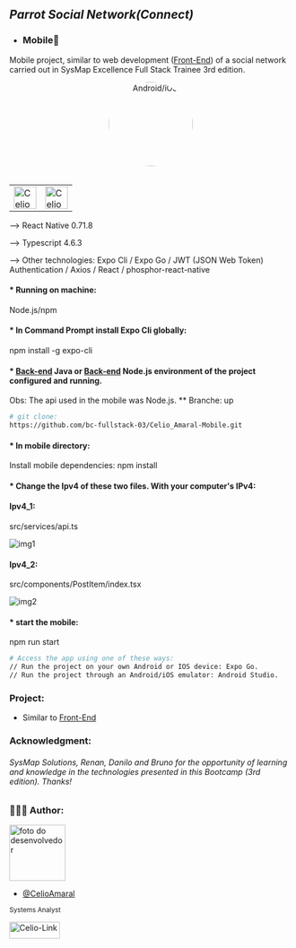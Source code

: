 ## <i> Parrot Social Network(Connect) </i>
- ### Mobile:iphone:
Mobile project, similar to web development ([Front-End](https://github.com/bc-fullstack-03/Celio_Amaral-Frontend)) of a social network carried out in SysMap Excellence Full Stack Trainee 3rd edition.

<div align="center">
  <img align="center" alt="Android/iOS" height="150" widith= "150" style="border-radius: 50%;" src="https://codenesia.id/storage/2022/04/react-native_large.jpeg">
</div><br>

<table>
  <tr>
    <td><img align="center" alt="Celio-React-Native" height="40" width="40" src="https://ih1.redbubble.net/image.1461225025.4684/ur,pin_large_front,square,600x600.jpg"></td>
    <td><img align="center" alt="Celio-Typescript" height="40" width="40" src="https://cdn.jsdelivr.net/gh/devicons/devicon/icons/typescript/typescript-original.svg"></td>
  </tr>
 </table>
 
--> React Native 0.71.8
 
--> Typescript 4.6.3
 
--> Other technologies: Expo Cli / Expo Go / JWT (JSON Web Token) Authentication / Axios / React / phosphor-react-native

#### * Running on machine:
Node.js/npm

#### * In Command Prompt install Expo Cli globally:
npm install -g expo-cli

#### * [Back-end](https://github.com/bc-fullstack-03/Celio_Amaral-Backend) Java or [Back-end](https://github.com/CelioAmaral/backend/tree/up) Node.js environment of the project configured and running.

Obs: The api used in the mobile was Node.js.
** Branche: up

```bash
# git clone:
https://github.com/bc-fullstack-03/Celio_Amaral-Mobile.git
```

#### * In mobile directory:
Install mobile dependencies:
npm install

#### * Change the Ipv4 of these two files. With your computer's IPv4:
#### Ipv4_1:
src/services/api.ts

![img1](https://github.com/bc-fullstack-03/Celio-Amaral_Mobile/blob/main/public/ipv4_1.png)

#### Ipv4_2:
src/components/PostItem/index.tsx

![img2](https://github.com/bc-fullstack-03/Celio-Amaral_Mobile/blob/main/public/ipv4_2.png)

#### * start the mobile:
npm run start

```bash
# Access the app using one of these ways:
// Run the project on your own Android or IOS device: Expo Go.
// Run the project through an Android/iOS emulator: Android Studio.
```

### Project:
- Similar to [Front-End](https://github.com/bc-fullstack-03/Celio_Amaral-Frontend)

### Acknowledgment:
<h6 align="left">
SysMap Solutions, Renan, Danilo and Bruno for the opportunity of learning and knowledge in the technologies presented in this Bootcamp (3rd edition). Thanks!
</h6>

### 👨🏽‍💻 Author:

<img src="https://avatars.githubusercontent.com/u/85323953?v=4" width="100px;" alt="foto do desenvolvedor"/>

- [@CelioAmaral](https://github.com/CelioAmaral)

<sup>Systems Analyst</sup>
</br>
<div>
  <a href="https://www.linkedin.com/in/celioamaral20" target="_blank"><img align="center" alt="Celio-Link" height="30" width="90" src="https://img.shields.io/badge/-LinkedIn-%230077B5?style=flat&logo=linkedin&logoColor=white" target="_blank"></a> 
</div>
